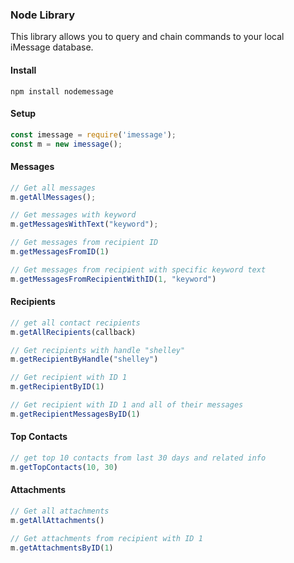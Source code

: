 ### Node Library

This library allows you to query and chain commands to your local iMessage database.

#### Install

`npm install nodemessage`

#### Setup
```javascript
const imessage = require('imessage');
const m = new imessage();
```

#### Messages
```javascript
// Get all messages
m.getAllMessages();

// Get messages with keyword
m.getMessagesWithText("keyword");

// Get messages from recipient ID
m.getMessagesFromID(1)

// Get messages from recipient with specific keyword text
m.getMessagesFromRecipientWithID(1, "keyword")
```

#### Recipients

```javascript
// get all contact recipients
m.getAllRecipients(callback)

// Get recipients with handle "shelley"
m.getRecipientByHandle("shelley")

// Get recipient with ID 1
m.getRecipientByID(1)

// Get recipient with ID 1 and all of their messages
m.getRecipientMessagesByID(1)
```

#### Top Contacts

```javascript
// get top 10 contacts from last 30 days and related info
m.getTopContacts(10, 30)
```

#### Attachments

```javascript
// Get all attachments
m.getAllAttachments()

// Get attachments from recipient with ID 1
m.getAttachmentsByID(1)
```
